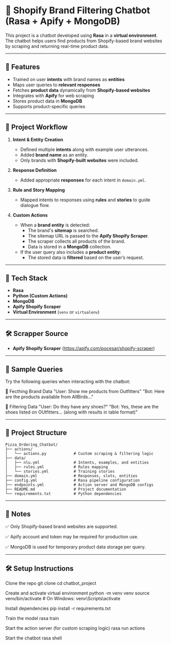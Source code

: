 # 🧠 Shopify Brand Filtering Chatbot (Rasa + Apify + MongoDB)

This project is a chatbot developed using **Rasa** in a **virtual environment**. The chatbot helps users find products from Shopify-based brand websites by scraping and returning real-time product data.

---

## 🚀 Features

- Trained on user **intents** with brand names as **entities**
- Maps user queries to **relevant responses**
- Fetches **product data** dynamically from **Shopify-based websites**
- Integrates with **Apify** for web scraping
- Stores product data in **MongoDB**
- Supports product-specific queries

---

## 🧩 Project Workflow

1. **Intent & Entity Creation**
   - Defined multiple **intents** along with example user utterances.
   - Added **brand name** as an entity.
   - Only brands with **Shopify-built websites** were included.

2. **Response Definition**
   - Added appropriate **responses** for each intent in `domain.yml`.

3. **Rule and Story Mapping**
   - Mapped intents to responses using **rules** and **stories** to guide dialogue flow.

4. **Custom Actions**
   - When a **brand entity** is detected:
     - The brand's **sitemap** is searched.
     - The sitemap URL is passed to the **Apify Shopify Scraper**.
     - The scraper collects all products of the brand.
     - Data is stored in a **MongoDB** collection.
   - If the user query also includes a **product entity**:
     - The stored data is **filtered** based on the user’s request.

---

## 🧰 Tech Stack

- **Rasa**
- **Python (Custom Actions)**
- **MongoDB**
- **Apify Shopify Scraper**
- **Virtual Environment** (`venv` or `virtualenv`)

---

## 🛠️ Scrapper Source

- **Apify Shopify Scraper** (https://apify.com/pocesar/shopify-scraper)

---

## 💬 Sample Queries
Try the following queries when interacting with the chatbot:

🔁 Fecthing Brand Data
"User: Show me products from Outfitters"
"Bot: Here are the products available from AllBirds..."

📩 Filtering Data
"User: Do they have any shoes?"
"Bot: Yes, these are the shoes listed on OUtfitters... (along with results in table format)"

---

## 📁 Project Structure

```
Pizza_Ordering_Chatbot/
├── actions/
│   └── actions.py            # Custom scraping & filtering logic
├── data/
│   ├── nlu.yml               # Intents, examples, and entities
│   ├── rules.yml             # Rules mapping
│   └── stories.yml           # Training stories
├── domain.yml                # Responses, slots, entities
├── config.yml                # Rasa pipeline configuration
├── endpoints.yml             # Action server and MongoDB configs
├── README.md                 # Project documentation
└── requirements.txt          # Python dependencies
```

---

## 📌 Notes

✅ Only Shopify-based brand websites are supported.

✅ Apify account and token may be required for production use.

✅ MongoDB is used for temporary product data storage per query.

---

## 🛠️ Setup Instructions

Clone the repo
git clone <repo-url>
cd chatbot_project

Create and activate virtual environment
python -m venv venv
source venv/bin/activate  # On Windows: venv\Scripts\activate

Install dependencies
pip install -r requirements.txt

Train the model
rasa train

Start the action server (for custom scraping logic)
rasa run actions

Start the chatbot
rasa shell
